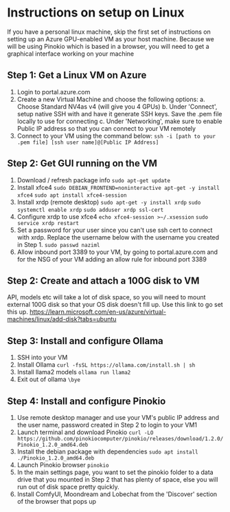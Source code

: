 # Instructions on setup on Linux

If you have a personal linux machine, skip the first set of instructions on setting up an Azure GPU-enabled VM as your host machine. Because we will be using Pinokio which is based in a browser, you will need to get a graphical interface working on your machine

## Step 1: Get a Linux VM on Azure
1. Login to portal.azure.com
2. Create a new Virtual Machine and choose the following options:
    a. Choose Standard NV4as v4 (will give you 4 GPUs)
    b. Under 'Connect', setup native SSH with and have it generate SSH keys. Save the .pem file locally to use for connecting
    c. Under 'Networking', make sure to enable Public IP address so that you can connect to your VM remotely
3. Connect to your VM using the command below:
    `ssh -i [path to your .pem file] [ssh user name]@[Public IP Address]`

## Step 2: Get GUI running on the VM
1. Download / refresh package info
    `sudo apt-get update`
2. Install xfce4
    `sudo DEBIAN_FRONTEND=noninteractive apt-get -y install xfce4`
    `sudo apt install xfce4-session`
4. Install xrdp (remote desktop)
    `sudo apt-get -y install xrdp`
    `sudo systemctl enable xrdp`
    `sudo adduser xrdp ssl-cert`
5. Configure xrdp to use xfce4
    `echo xfce4-session >~/.xsession`
    `sudo service xrdp restart`
6. Set a password for your user since you can't use ssh cert to connect with xrdp. Replace the username below with the username you created in Step 1.
    `sudo passwd naziml`
7. Allow inbound port 3389 to your VM, by going to portal.azure.com and for the NSG of your VM adding an allow rule for inbound port 3389

## Step 2: Create and attach a 100G disk to VM
API, models etc will take a lot of disk space, so you will need to mount external 100G disk so that your OS disk doesn't fill up. Use this link to go set this up. https://learn.microsoft.com/en-us/azure/virtual-machines/linux/add-disk?tabs=ubuntu 

## Step 3: Install and configure Ollama
1. SSH into your VM
2. Install Ollama
    `curl -fsSL https://ollama.com/install.sh | sh`
3. Install llama2 models
    `ollama run llama2`
4. Exit out of ollama
    `\bye`

## Step 4: Install and configure Pinokio
1. Use remote desktop manager and use your VM's public IP address and the user name, password created in Step 2 to login to your VM1
2. Launch terminal and download Pinokio
    `curl -LO https://github.com/pinokiocomputer/pinokio/releases/download/1.2.0/Pinokio_1.2.0_amd64.deb`
3. Install the debian package with dependencies
    `sudo apt install ./Pinokio_1.2.0_amd64.deb`
4. Launch Pinokio browser
    `pinokio`
5. In the main settings page, you want to set the pinokio folder to a data drive that you mounted in Step 2 that has plenty of space, else you will run out of disk space pretty quickly. 
6. Install ComfyUI, Moondream and Lobechat from the 'Discover' section of the browser that pops up



    
